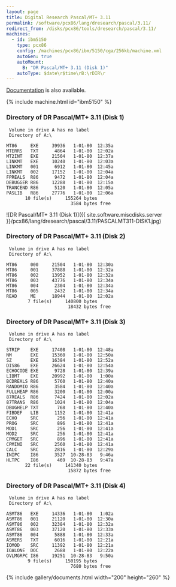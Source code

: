 ```yaml
---
layout: page
title: Digital Research Pascal/MT+ 3.11
permalink: /software/pcx86/lang/dresearch/pascal/3.11/
redirect_from: /disks/pcx86/tools/dresearch/pascal/3.11/
machines:
  - id: ibm5150
    type: pcx86
    config: /machines/pcx86/ibm/5150/cga/256kb/machine.xml
    autoGen: true
    autoMount:
      B: "DR Pascal/MT+ 3.11 (Disk 1)"
    autoType: $date\r$time\rB:\rDIR\r
---
```


[Documentation](#documents) is also available.

{% include machine.html id="ibm5150" %}

### Directory of DR Pascal/MT+ 3.11 (Disk 1)

     Volume in drive A has no label
     Directory of A:\

    MT86     EXE     39936   1-01-80  12:35a
    MTERRS   TXT      4864   1-01-80  12:02a
    MT2INT   EXE     21504   1-01-80  12:37a
    LINKMT   EXE     10240   1-01-80  12:03a
    LINKMT   001      6912   1-01-80  12:45a
    LINKMT   002     17152   1-01-80  12:04a
    FPREALS  R86      9472   1-01-80  12:04a
    DEBUGGER R86     12288   1-01-80  12:15a
    TRANCEND R86      5120   1-01-80  12:05a
    PASLIB   R86     27776   1-01-80  12:06a
           10 file(s)     155264 bytes
                            3584 bytes free

![DR Pascal/MT+ 3.11 (Disk 1)]({{ site.software.miscdisks.server }}/pcx86/lang/dresearch/pascal/3.11/PASCALMT311-DISK1.jpg)

### Directory of DR Pascal/MT+ 3.11 (Disk 2)

     Volume in drive A has no label
     Directory of A:\

    MT86     000     21504   1-01-80  12:30a
    MT86     001     37888   1-01-80  12:32a
    MT86     002     13952   1-01-80  12:32a
    MT86     003     43776   1-01-80  12:34a
    MT86     004      2304   1-01-80  12:34a
    MT86     005      2432   1-01-80  12:34a
    READ     ME      18944   1-01-80  12:02a
            7 file(s)     140800 bytes
                           18432 bytes free

### Directory of DR Pascal/MT+ 3.11 (Disk 3)

     Volume in drive A has no label
     Directory of A:\

    STRIP    EXE     17408   1-01-80  12:48a
    NM       EXE     15360   1-01-80  12:50a
    SZ       EXE     16384   1-01-80  12:52a
    DIS86    EXE     26624   1-01-80  12:54a
    ECHOCODE EXE      9728   1-01-80  12:39a
    LIBMT    EXE     20992   1-01-80   1:00a
    BCDREALS R86      5760   1-01-80  12:40a
    RANDOMIO R86      3584   1-01-80  12:40a
    FULLHEAP R86      3200   1-01-80  12:00a
    87REALS  R86      7424   1-01-80  12:02a
    87TRANS  R86      1024   1-01-80  12:04a
    DBUGHELP TXT       768   1-01-80  12:40a
    FIBDEF   LIB      1152   1-01-80  12:41a
    ECHO     SRC       256   1-01-80  12:41a
    PROG     SRC       896   1-01-80  12:41a
    MOD1     SRC       256   1-01-80  12:41a
    MOD2     SRC       256   1-01-80  12:41a
    CPMGET   SRC       896   1-01-80  12:41a
    CPMINI   SRC      2560   1-01-80  12:41a
    CALC     SRC      2816   1-01-80  12:29a
    INIPC    I86      3527  10-28-83   9:46a
    HLTPC    I86       469  10-28-83   9:47a
           22 file(s)     141340 bytes
                           15872 bytes free

### Directory of DR Pascal/MT+ 3.11 (Disk 4)

     Volume in drive A has no label
     Directory of A:\

    ASMT86   EXE     14336   1-01-80   1:02a
    ASMT86   001     21120   1-01-80  12:30a
    ASMT86   002     32384   1-01-80  12:32a
    ASMT86   003     37120   1-01-80  12:33a
    ASMT86   004      5888   1-01-80  12:33a
    ASMERS   TXT      6016   1-01-80  12:21a
    IOMOD    SRC     11392   1-01-80  12:21a
    IOALONE  DOC      2688   1-01-80  12:22a
    OVLMGRPC I86     19251  10-28-83   9:50a
            9 file(s)     150195 bytes
                            7680 bytes free

<!-- Documentation -->

{% include gallery/documents.html width="200" height="260" %}
